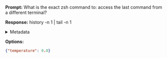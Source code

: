 **Prompt:**
What is the exact zsh command to: access the last command from a different terminal?


**Response:**
history -n 1 | tail -n 1

<details><summary>Metadata</summary>

- Duration: 1760 ms
- Datetime: 2023-08-30T18:08:21.066790
- Model: gpt-4-0613

</details>

**Options:**
```json
{"temperature": 0.0}
```

